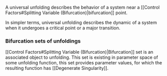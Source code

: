 A universal unfolding describes the behavior of a system near a [[Control Factors#Splitting Variable (Bifurcation)|bifurcation]] point.

In simpler terms, universal unfolding describes the dynamic of a system when it undergoes a critical point or a major transition.

### Bifurcation sets of unfoldings
[[Control Factors#Splitting Variable (Bifurcation)|Bifurcation]] set is an associated object to unfolding. This set is existing in parameter space of some unfolding function, this set provides parameter values, for which the resulting function has [[Degenerate Singularity]].
